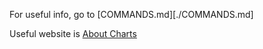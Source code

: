 For useful info, go to [COMMANDS.md][./COMMANDS.md]

Useful website is [About Charts](https://helm.sh/docs/topics/charts/)
